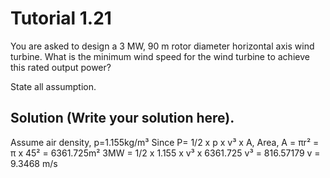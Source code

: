 # Tutorial 1.21

You are asked to design a 3 MW, 90 m rotor diameter horizontal axis wind turbine. 
What is the minimum wind speed for the wind turbine to achieve this rated output power?

State all assumption.

## Solution (Write your solution here).
Assume air density, p=1.155kg/m³
Since P= 1/2 x p x v³ x A,
Area, A = πr² = π x 45² = 6361.725m²
3MW = 1/2 x 1.155 x v³ x 6361.725
v³ = 816.57179
v = 9.3468 m/s
